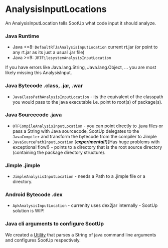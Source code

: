 # AnalysisInputLocations
An AnalysisInputLocation tells SootUp what code input it should analyze.

### Java Runtime
- Java <=8: `DefaultRTJaAnalysisInputLocation` current rt.jar (or point to any rt.jar as its just a usual .jar file)
- Java >=9: `JRTFilesystemAnalysisInputLocation`

If you have errors like Java.lang.String, Java.lang.Object, ... you are most likely missing this AnalysisInput.

### Java Bytecode .class, .jar, .war
- `JavaClassPathAnalysisInputLocation` - its the equivalent of the classpath you would pass to the java executable i.e. point to root(s) of package(s).

### Java Sourcecode .java
- `OTFCompileAnalysisInputLocation` - you can point directly to .java files or pass a String with Java sourcecode, SootUp delegates to the `JavaCompiler` and transform the bytecode from the compiler to Jimple
- `JavaSourcePathInputLocation` [***experimental!***]{Has huge problems with exceptional flow!} - points to a directory that is the root source directory (containing the package directory structure).

### Jimple .jimple
- `JimpleAnalysisInputLocation` - needs a Path to a .jimple file or a directory.

### Android Bytecode .dex
- `ApkAnalysisInputLocation` - currenlty uses dex2jar internally - SootUp solution is WIP!


### Java cli arguments to configure SootUp
We created a [Utility](tool_setup.md) that parses a String of java command line arguments and configures SootUp respectively.